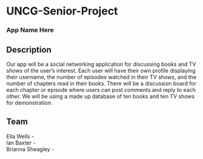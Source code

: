 # UNCG-Senior-Project
### App Name Here <br />
## Description <br />
Our app will be a social networking application for discussing books and TV shows of the user’s interest. Each user will have their own profile displaying their username, the number of episodes watched in their TV shows, and the number of chapters read in their books. There will be a discussion board for each chapter or episode where users can post comments and reply to each other. We will be using a made up database of ten books and ten TV shows for demonstration. <br />

## Team <br />
Ella Wells -
<br />
Ian Baxter -
<br />
Brianna Sheagley -
